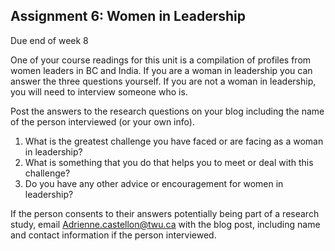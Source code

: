 ## Assignment 6: Women in Leadership

Due end of week 8

One of your course readings for this unit is a compilation of profiles from women leaders in BC and India.  If you are a woman in leadership you can answer the three questions yourself. If you are not a woman in leadership, you will need to interview someone who is.

Post the answers to the research questions on your blog including the name of the person interviewed \(or your own info\). 

1. What is the greatest challenge you have faced or are facing as a woman in leadership?
2. What is something that you do that helps you to meet or deal with this challenge?
3. Do you have any other advice or encouragement for women in leadership?



If the person consents to their answers potentially being part of a research study, email Adrienne.castellon@twu.ca with the blog post, including name and contact information if the person interviewed.  

